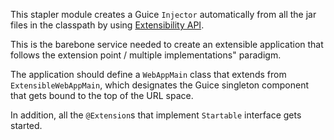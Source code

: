 This stapler module creates a Guice `Injector` automatically from all the jar files in the classpath
by using [Extensibility API](https://github.com/cloudbees/extensibility-api).

This is the barebone service needed to create an extensible application that follows
the extension point / multiple implementations" paradigm.

The application should define a `WebAppMain` class that extends from `ExtensibleWebAppMain`,
which designates the Guice singleton component that gets bound to the top of the URL space.

In addition, all the `@Extension`s that implement `Startable` interface gets started.
